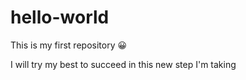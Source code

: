 # hello-world
This is my first repository 😀

I will try my best to succeed in this new step I'm taking
